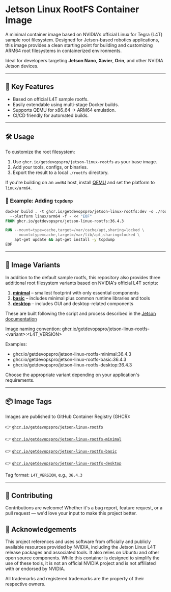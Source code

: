 # Jetson Linux RootFS Container Image

A minimal container image based on NVIDIA's official Linux for Tegra (L4T) sample root filesystem. Designed for Jetson-based robotics applications, this image provides a clean starting point for building and customizing ARM64 root filesystems in containerized environments.

Ideal for developers targeting **Jetson Nano**, **Xavier**, **Orin**, and other NVIDIA Jetson devices.

---

## 🚀 Key Features

* Based on official L4T sample rootfs.
* Easily extendable using multi-stage Docker builds.
* Supports QEMU for x86\_64 → ARM64 emulation.
* CI/CD friendly for automated builds.

---

## 🛠️ Usage

To customize the root filesystem:

1. Use `ghcr.io/getdevopspro/jetson-linux-rootfs` as your base image.
2. Add your tools, configs, or binaries.
3. Export the result to a local `./rootfs` directory.

If you're building on an `amd64` host, install [QEMU](https://docs.docker.com/build/building/multi-platform/#install-qemu-manually) and set the platform to `linux/arm64`.

### 🔧 Example: Adding `tcpdump`

```dockerfile
docker build . -t ghcr.io/getdevopspro/jetson-linux-rootfs:dev -o ./rootfs \
  --platform linux/arm64 -f - << "EOF"
FROM ghcr.io/getdevopspro/jetson-linux-rootfs:36.4.3

RUN --mount=type=cache,target=/var/cache/apt,sharing=locked \
    --mount=type=cache,target=/var/lib/apt,sharing=locked \
    apt-get update && apt-get install -y tcpdump
EOF
```

---

## 🧱 Image Variants

In addition to the default sample rootfs, this repository also provides three additional root filesystem variants based on NVIDIA's official L4T scripts:

1. **[minimal](https://docs.nvidia.com/jetson/archives/r36.4.3/DeveloperGuide/SD/RootFileSystem.html#minimal-flavor-root-file-system)** – smallest footprint with only essential components
2. **[basic](https://docs.nvidia.com/jetson/archives/r36.4.3/DeveloperGuide/SD/RootFileSystem.html#basic-flavor-root-file-system)** – includes minimal plus common runtime libraries and tools
3. **[desktop](https://docs.nvidia.com/jetson/archives/r36.4.3/DeveloperGuide/SD/RootFileSystem.html#desktop-flavor-root-file-system)** – includes GUI and desktop-related components

These are built following the script and process described in the [Jetson documentation](https://docs.nvidia.com/jetson/archives/r36.4.3/DeveloperGuide/SD/RootFileSystem.html#manually-generate-a-root-file-system)

Image naming convention:
ghcr.io/getdevopspro/jetson-linux-rootfs-\<variant>:\<L4T\_VERSION>

Examples:

* ghcr.io/getdevopspro/jetson-linux-rootfs-minimal:36.4.3
* ghcr.io/getdevopspro/jetson-linux-rootfs-basic:36.4.3
* ghcr.io/getdevopspro/jetson-linux-rootfs-desktop:36.4.3

Choose the appropriate variant depending on your application's requirements.

---

## 📦 Image Tags

Images are published to GitHub Container Registry (GHCR):

👉 [`ghcr.io/getdevopspro/jetson-linux-rootfs`](https://ghcr.io/getdevopspro/jetson-linux-rootfs)

👉 [`ghcr.io/getdevopspro/jetson-linux-rootfs-minimal`](https://ghcr.io/getdevopspro/jetson-linux-rootfs-minimal)

👉 [`ghcr.io/getdevopspro/jetson-linux-rootfs-basic`](https://ghcr.io/getdevopspro/jetson-linux-rootfs-basic)

👉 [`ghcr.io/getdevopspro/jetson-linux-rootfs-desktop`](https://ghcr.io/getdevopspro/jetson-linux-rootfs-desktop)

Tag format: `L4T_VERSION`, e.g., `36.4.3`

---

## 🙌 Contributing

Contributions are welcome! Whether it's a bug report, feature request, or a pull request — we'd love your input to make this project better.

## 🙏 Acknowledgements

This project references and uses software from officially and publicly available resources provided by NVIDIA, including the Jetson Linux L4T release packages and associated tools. It also relies on Ubuntu and other open source components.
While this container is designed to simplify the use of these tools, it is not an official NVIDIA project and is not affiliated with or endorsed by NVIDIA.

All trademarks and registered trademarks are the property of their respective owners.
